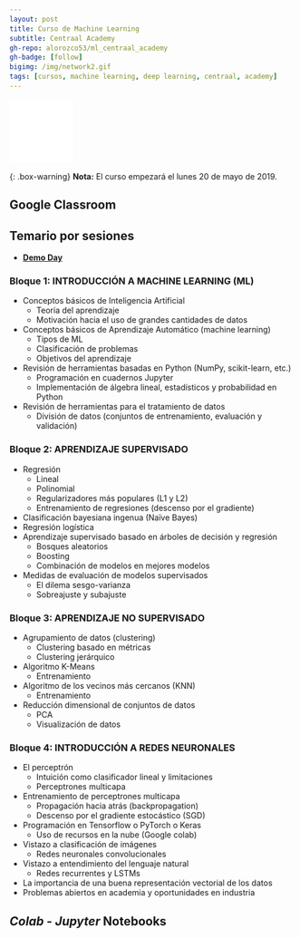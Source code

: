 ```yaml
---
layout: post
title: Curso de Machine Learning
subtitle: Centraal Academy
gh-repo: alorozco53/ml_centraal_academy
gh-badge: [follow]
bigimg: /img/network2.gif
tags: [cursos, machine learning, deep learning, centraal, academy]
---
```


![centraal-academy-logo](/img/centraal_logo_negro.png)

{: .box-warning}
**Nota:** El curso empezará el lunes 20 de mayo de 2019.

## Google Classroom

## Temario por sesiones

- <a href="/course_slides/ml_centraal/demoday.html" target="_blank">**Demo Day**</a>

### Bloque 1: INTRODUCCIÓN A MACHINE LEARNING (ML)

- Conceptos básicos de Inteligencia Artificial
	- Teoría del aprendizaje
	- Motivación hacia el uso de grandes cantidades de datos
- Conceptos básicos de Aprendizaje Automático (machine learning)
	- Tipos de ML
	- Clasificación de problemas
	- Objetivos del aprendizaje
- Revisión de herramientas basadas en Python (NumPy, scikit-learn, etc.)
	- Programación en cuadernos Jupyter
	- Implementación de álgebra lineal, estadísticos y probabilidad en Python
- Revisión de herramientas para el tratamiento de datos
  - División de datos (conjuntos de entrenamiento, evaluación y validación)

### Bloque 2: APRENDIZAJE SUPERVISADO

- Regresión
  - Lineal
  - Polinomial
  - Regularizadores más populares (L1 y L2)
  - Entrenamiento de regresiones (descenso por el gradiente)
- Clasificación bayesiana ingenua (Naïve Bayes)
- Regresión logística
- Aprendizaje supervisado basado en árboles de decisión y regresión
  - Bosques aleatorios
  - Boosting
  - Combinación de modelos en mejores modelos
- Medidas de evaluación de modelos supervisados
  - El dilema sesgo-varianza
  - Sobreajuste y subajuste


### Bloque 3: APRENDIZAJE NO SUPERVISADO

- Agrupamiento de datos (clustering)
  - Clustering basado en métricas
  - Clustering jerárquico
- Algoritmo K-Means
  - Entrenamiento
- Algoritmo de los vecinos más cercanos (KNN)
  - Entrenamiento
- Reducción dimensional de conjuntos de datos
  - PCA
  - Visualización de datos

### Bloque 4: INTRODUCCIÓN A REDES NEURONALES

- El perceptrón
  - Intuición como clasificador lineal y limitaciones
  - Perceptrones multicapa
- Entrenamiento de perceptrones multicapa
  - Propagación hacia atrás (backpropagation)
  - Descenso por el gradiente estocástico (SGD)
- Programación en Tensorflow o PyTorch o Keras
  - Uso de recursos en la nube (Google colab)
- Vistazo a clasificación de imágenes
  - Redes neuronales convolucionales
- Vistazo a entendimiento del lenguaje natural
  - Redes recurrentes y LSTMs
- La importancia de una buena representación vectorial de los datos
- Problemas abiertos en academia y oportunidades en industria


## _Colab_ - _Jupyter_ Notebooks
